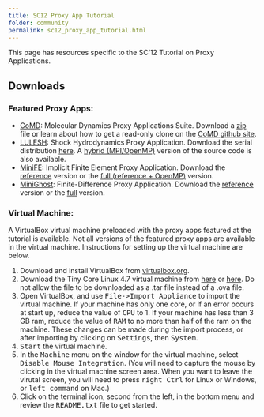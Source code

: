 ```yaml
---
title: SC12 Proxy App Tutorial
folder: community
permalink: sc12_proxy_app_tutorial.html
---
```


This page has resources specific to the SC’12 Tutorial on Proxy Applications.

## Downloads

### Featured Proxy Apps:

*   [CoMD](https://github.com/exmatex/CoMD): Molecular Dynamics Proxy Applications Suite. Download a [zip](https://github.com/exmatex/CoMD/archive/master.zip) file or learn about how to get a read-only clone on the [CoMD github site](https://github.com/exmatex/CoMD).
*   [LULESH](https://computation.llnl.gov/casc/ShockHydro): Shock Hydrodynamics Proxy Application. Download the serial distribution [here](https://computation.llnl.gov/casc/ShockHydro/LULESH-files/LULESH-1.0.1.tgz). A [hybrid (MPI/OpenMP)](http://www.mantevo.org/downloads/luleshMPI_OMP.cc) version of the source code is also available.
*   [MiniFE](packages.html): Implicit Finite Element Proxy Application. Download the [reference](http://www.mantevo.org/downloads/miniFE_ref-1.2.tar.gz) version or the [full (reference + OpenMP)](http://www.mantevo.org/downloads/miniFE-1.2.tar.gz) version.
*   [MiniGhost](packages.html): Finite-Difference Proxy Application. Download the [reference](http://www.mantevo.org/downloads/miniGhost_ref-0.1.tar.gz) version or the [full](http://www.mantevo.org/downloads/miniGhost-0.1.tar.gz) version.

### Virtual Machine:

A VirtualBox virtual machine preloaded with the proxy apps featured at the tutorial is available. Not all versions of the featured proxy apps are available in the virtual machine. Instructions for setting up the virtual machine are below.

1.  Download and install VirtualBox from [virtualbox.org](https://www.virtualbox.org/wiki/Downloads).
2.  Download the Tiny Core Linux 4.7 virtual machine from [here](http://www.mantevo.org/downloads/ProxyAppTutorialSC12.ova) or [here](https://software.sandia.gov/mantevo/ProxyAppTutorialSC12.ova). Do not allow the file to be downloaded as a .tar file instead of a .ova file.
3.  Open VirtualBox, and use <tt>File->Import Appliance</tt> to import the virtual machine. If your machine has only one core, or if an error occurs at start up, reduce the value of <tt>CPU</tt> to 1\. If your machine has less than 3 GB ram, reduce the value of <tt>RAM</tt> to no more than half of the ram on the machine. These changes can be made during the import process, or after importing by clicking on <tt>Settings</tt>, then <tt>System</tt>.
4.  <tt>Start</tt> the virtual machine.
5.  In the <tt>Machine</tt> menu on the window for the virtual machine, select <tt>Disable Mouse Integration</tt>. (You will need to capture the mouse by clicking in the virtual machine screen area. When you want to leave the virutal screen, you will need to press <tt>right Ctrl</tt> for Linux or Windows, or <tt>left command</tt> on Mac.)
6.  Click on the terminal icon, second from the left, in the bottom menu and review the <tt>README.txt</tt> file to get started.
